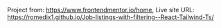 Project from: https://www.frontendmentor.io/home,
Live site URL: https://romedix1.github.io/Job-listings-with-filtering--React-Tailwind-Ts/
